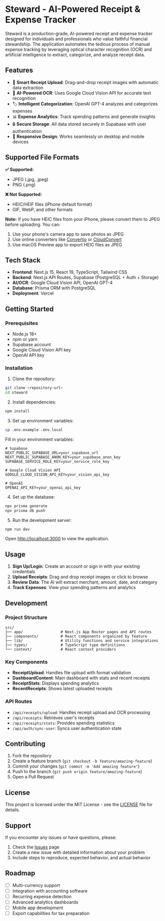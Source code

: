 # Steward - AI-Powered Receipt & Expense Tracker

Steward is a production-grade, AI-powered receipt and expense tracker designed for individuals and professionals who value faithful financial stewardship. The application automates the tedious process of manual expense tracking by leveraging optical character recognition (OCR) and artificial intelligence to extract, categorize, and analyze receipt data.

## Features

- 📸 **Smart Receipt Upload**: Drag-and-drop receipt images with automatic data extraction
- 🤖 **AI-Powered OCR**: Uses Google Cloud Vision API for accurate text recognition
- 🏷️ **Intelligent Categorization**: OpenAI GPT-4 analyzes and categorizes expenses
- 📊 **Expense Analytics**: Track spending patterns and generate insights
- 🔒 **Secure Storage**: All data stored securely in Supabase with user authentication
- 📱 **Responsive Design**: Works seamlessly on desktop and mobile devices

## Supported File Formats

**✅ Supported:**
- JPEG (.jpg, .jpeg)
- PNG (.png)

**❌ Not Supported:**
- HEIC/HEIF files (iPhone default format)
- GIF, WebP, and other formats

**Note:** If you have HEIC files from your iPhone, please convert them to JPEG before uploading. You can:
1. Use your phone's camera app to save photos as JPEG
2. Use online converters like [Convertio](https://convertio.co/heic-jpg/) or [CloudConvert](https://cloudconvert.com/heic-to-jpg)
3. Use macOS Preview app to export HEIC files as JPEG

## Tech Stack

- **Frontend**: Next.js 15, React 19, TypeScript, Tailwind CSS
- **Backend**: Next.js API Routes, Supabase (PostgreSQL + Auth + Storage)
- **AI/OCR**: Google Cloud Vision API, OpenAI GPT-4
- **Database**: Prisma ORM with PostgreSQL
- **Deployment**: Vercel

## Getting Started

### Prerequisites

- Node.js 18+ 
- npm or yarn
- Supabase account
- Google Cloud Vision API key
- OpenAI API key

### Installation

1. Clone the repository:
```bash
git clone <repository-url>
cd steward
```

2. Install dependencies:
```bash
npm install
```

3. Set up environment variables:
```bash
cp .env.example .env.local
```

Fill in your environment variables:
```env
# Supabase
NEXT_PUBLIC_SUPABASE_URL=your_supabase_url
NEXT_PUBLIC_SUPABASE_ANON_KEY=your_supabase_anon_key
SUPABASE_SERVICE_ROLE_KEY=your_service_role_key

# Google Cloud Vision API
GOOGLE_CLOUD_VISION_API_KEY=your_vision_api_key

# OpenAI
OPENAI_API_KEY=your_openai_api_key
```

4. Set up the database:
```bash
npx prisma generate
npx prisma db push
```

5. Run the development server:
```bash
npm run dev
```

Open [http://localhost:3000](http://localhost:3000) to view the application.

## Usage

1. **Sign Up/Login**: Create an account or sign in with your existing credentials
2. **Upload Receipts**: Drag and drop receipt images or click to browse
3. **Review Data**: The AI will extract merchant, amount, date, and category
4. **Track Expenses**: View your spending patterns and analytics

## Development

### Project Structure

```
src/
├── app/                 # Next.js App Router pages and API routes
├── components/          # React components organized by feature
├── lib/                 # Utility functions and service integrations
├── types/               # TypeScript type definitions
└── context/             # React context providers
```

### Key Components

- **ReceiptUpload**: Handles file upload with format validation
- **DashboardContent**: Main dashboard with stats and recent receipts
- **ReceiptStats**: Displays spending analytics
- **RecentReceipts**: Shows latest uploaded receipts

### API Routes

- `/api/receipts/upload`: Handles receipt upload and OCR processing
- `/api/receipts`: Retrieves user's receipts
- `/api/receipts/stats`: Provides spending statistics
- `/api/auth/sync-user`: Syncs user authentication state

## Contributing

1. Fork the repository
2. Create a feature branch (`git checkout -b feature/amazing-feature`)
3. Commit your changes (`git commit -m 'Add amazing feature'`)
4. Push to the branch (`git push origin feature/amazing-feature`)
5. Open a Pull Request

## License

This project is licensed under the MIT License - see the [LICENSE](LICENSE) file for details.

## Support

If you encounter any issues or have questions, please:
1. Check the [Issues](https://github.com/your-repo/steward/issues) page
2. Create a new issue with detailed information about your problem
3. Include steps to reproduce, expected behavior, and actual behavior

## Roadmap

- [ ] Multi-currency support
- [ ] Integration with accounting software
- [ ] Recurring expense detection
- [ ] Advanced analytics dashboards
- [ ] Mobile app development
- [ ] Export capabilities for tax preparation
